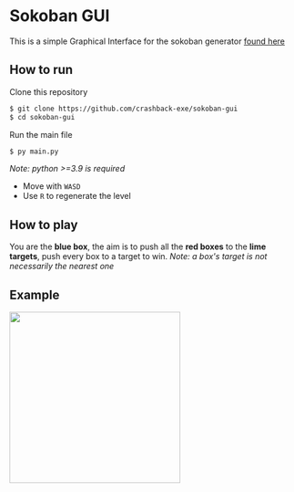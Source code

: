 # Sokoban GUI
This is a simple Graphical Interface for the sokoban generator [found here](https://github.com/crashback-exe/sokoban-generator)

## How to run
Clone this repository
```bash
$ git clone https://github.com/crashback-exe/sokoban-gui
$ cd sokoban-gui
```
Run the main file
```bash
$ py main.py
```
*Note: python >=3.9 is required*

- Move with `WASD`
- Use `R` to regenerate the level

## How to play
You are the **blue box**, the aim is to push all the **red boxes** to the **lime targets**, push every box  to a target to win.
*Note: a box's target is not necessarily the nearest one*

## Example
<img src="https://user-images.githubusercontent.com/65626314/211898771-82df5b5a-f03c-4c4a-bc15-1646ad53bce5.png" width=300>
